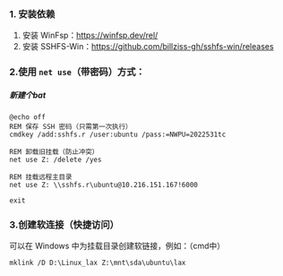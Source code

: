 ### 1. 安装依赖

1. 安装 WinFsp：https://winfsp.dev/rel/
2. 安装 SSHFS-Win：https://github.com/billziss-gh/sshfs-win/releases

### 2.使用 `net use`（带密码）方式：

##### 新建个bat

```
@echo off
REM 保存 SSH 密码（只需第一次执行）
cmdkey /add:sshfs.r /user:ubuntu /pass:=NWPU=2022531tc

REM 卸载旧挂载（防止冲突）
net use Z: /delete /yes

REM 挂载远程主目录
net use Z: \\sshfs.r\ubuntu@10.216.151.167!6000

exit
```

### 3.创建软连接（快捷访问）

可以在 Windows 中为挂载目录创建软链接，例如：（cmd中）

```
mklink /D D:\Linux_lax Z:\mnt\sda\ubuntu\lax
```